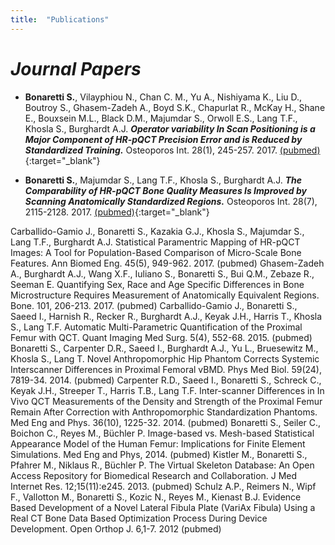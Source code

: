 ```yaml
---
title:  "Publications"
---
```



# *Journal Papers*   

* **Bonaretti S.**, Vilayphiou N., Chan C. M., Yu A.,  Nishiyama K., Liu D., Boutroy S., Ghasem-Zadeh A., Boyd S.K., Chapurlat R., McKay H., Shane E., Bouxsein M.L., Black D.M., Majumdar S., Orwoll E.S., Lang T.F., Khosla S., Burghardt A.J. **_Operator variability In Scan Positioning is a Major Component of HR-pQCT Precision Error and is Reduced by Standardized Training._** Osteoporos Int. 28(1), 245-257. 2017. [(pubmed)](https://www.ncbi.nlm.nih.gov/pubmed/27475931){:target="_blank"}    

* **Bonaretti S.**, Majumdar S., Lang T.F., Khosla S., Burghardt A.J.  **_The Comparability of HR-pQCT Bone Quality Measures Is Improved by Scanning Anatomically Standardized Regions._** Osteoporos Int. 28(7), 2115-2128. 2017. [(pubmed)](https://www.ncbi.nlm.nih.gov/pubmed/28391447){:target="_blank"} 

Carballido-Gamio J., Bonaretti S., Kazakia G.J., Khosla S., Majumdar S., Lang T.F., Burghardt A.J. Statistical Paramentric Mapping of HR-pQCT Images: A Tool for Population-Based Comparison of Micro-Scale Bone Features. Ann Biomed Eng. 45(5), 949-962. 2017. (pubmed)
Ghasem-Zadeh A., Burghardt A.J., Wang X.F., Iuliano S., Bonaretti S., Bui Q.M., Zebaze R., Seeman E. Quantifying Sex, Race and Age Specific Differences in Bone Microstructure Requires Measurement of Anatomically Equivalent Regions. Bone. 101, 206-213. 2017. (pubmed)
Carballido-Gamio J., Bonaretti S., Saeed I., Harnish R., Recker R., Burghardt A.J., Keyak J.H., Harris T., Khosla S., Lang T.F. Automatic Multi-Parametric Quantification of the Proximal Femur with QCT. Quant Imaging Med Surg. 5(4), 552-68. 2015. (pubmed)
Bonaretti S., Carpenter D.R., Saeed I., Burghardt A.J., Yu L., Bruesewitz M., Khosla S., Lang T. Novel Anthropomorphic Hip Phantom Corrects Systemic Interscanner Differences in Proximal Femoral vBMD. Phys Med Biol. 59(24), 7819-34. 2014. (pubmed)
﻿Carpenter R.D., Saeed I., Bonaretti S., Schreck C., Keyak J.H., Streeper T., Harris T.B., Lang T.F. Inter-scanner Differences in In Vivo QCT Measurements of the Density and Strength of the Proximal Femur Remain After Correction with Anthropomorphic Standardization Phantoms. Med Eng and Phys. 36(10), 1225-32. 2014.﻿ (pubmed)
﻿Bonaretti S., Seiler C., Boichon C., Reyes M., Büchler P. Image-based vs. Mesh-based Statistical Appearance Model of the Human Femur: Implications for Finite Element Simulations. Med Eng and Phys, 2014.﻿ (pubmed)
﻿Kistler M., Bonaretti S., Pfahrer M., Niklaus R., Büchler P. The Virtual Skeleton Database: An Open Access Repository for Biomedical Research and Collaboration. J Med Internet Res. 12;15(11):e245. 2013.﻿ (pubmed)
﻿Schulz A.P., Reimers N., Wipf F., Vallotton M., Bonaretti S., Kozic N., Reyes M., Kienast B.J. Evidence Based Development of a Novel Lateral Fibula Plate (VariAx Fibula) Using a Real CT Bone Data Based Optimization Process During Device Development. Open Orthop J. 6,1-7. 2012﻿ (pubmed)

